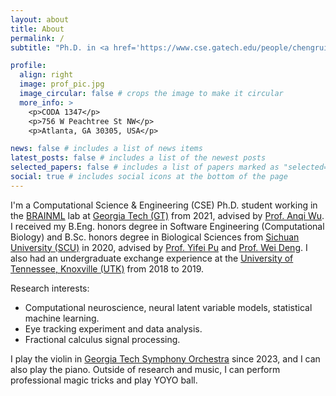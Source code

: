 ```yaml
---
layout: about
title: About
permalink: /
subtitle: "Ph.D. in <a href='https://www.cse.gatech.edu/people/chengrui-li'>CSE @ Georgia Tech</a>. Email: <a href="mailto:cnlichengrui@gatech."edu">cnlichengrui@gatech.edu</a>

profile:
  align: right
  image: prof_pic.jpg
  image_circular: false # crops the image to make it circular
  more_info: >
    <p>CODA 1347</p>
    <p>756 W Peachtree St NW</p>
    <p>Atlanta, GA 30305, USA</p>

news: false # includes a list of news items
latest_posts: false # includes a list of the newest posts
selected_papers: false # includes a list of papers marked as "selected={true}"
social: true # includes social icons at the bottom of the page
---
```


I'm a Computational Science & Engineering (CSE) Ph.D. student working in the [BRAINML](https://sites.google.com/view/brainml/home) lab at [Georgia Tech (GT)](https://cse.gatech.edu/) from 2021, advised by [Prof. Anqi Wu](https://sites.google.com/site/anqiwuresearch/home). I received my B.Eng. honors degree in Software Engineering (Computational Biology) and B.Sc. honors degree in Biological Sciences from [Sichuan University (SCU)](https://en.scu.edu.cn/) in 2020, advised by [Prof. Yifei Pu](https://cs.scu.edu.cn/info/1288/13622.htm) and [Prof. Wei Deng](https://www.hz7hospital.com/bssds/show/id/78.html). I also had an undergraduate exchange experience at the [University of Tennessee, Knoxville (UTK)](https://www.utk.edu) from 2018 to 2019.

Research interests:
* Computational neuroscience, neural latent variable models, statistical machine learning.
* Eye tracking experiment and data analysis.
* Fractional calculus signal processing.

I play the violin in [Georgia Tech Symphony Orchestra](https://music.gatech.edu/orchestras) since 2023, and I can also play the piano. Outside of research and music, I can perform professional magic tricks and play YOYO ball.

<!-- Put your address / P.O. box / other info right below your picture. You can also disable any of these elements by editing `profile` property of the YAML header of your `_pages/about.md`. Edit `_bibliography/papers.bib` and Jekyll will render your [publications page](/al-folio/publications/) automatically.

Link to your social media connections, too. This theme is set up to use [Font Awesome icons](https://fontawesome.com/) and [Academicons](https://jpswalsh.github.io/academicons/), like the ones below. Add your Facebook, Twitter, LinkedIn, Google Scholar, or just disable all of them. -->
